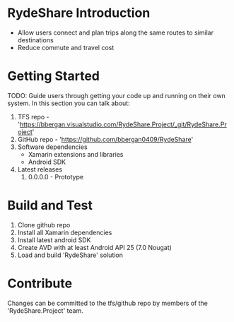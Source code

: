 # RydeShare Introduction
- Allow users connect and plan trips along the same routes to similar destinations
- Reduce commute and travel cost

# Getting Started
TODO: Guide users through getting your code up and running on their own system. In this section you can talk about:
1.	TFS repo - 'https://bbergan.visualstudio.com/RydeShare.Project/_git/RydeShare.Project'
2.  GitHub repo - 'https://github.com/bbergan0409/RydeShare'
3.	Software dependencies
    - Xamarin extensions and libraries
    - Android SDK
4.	Latest releases
    1. 0.0.0.0 - Prototype

# Build and Test
1. Clone github repo
2. Install all Xamarin dependencies
3. Install latest android SDK
4. Create AVD with at least Android API 25 (7.0 Nougat)
5. Load and build 'RydeShare' solution

# Contribute
Changes can be committed to the tfs/github repo by members of the 'RydeShare.Project' team.


